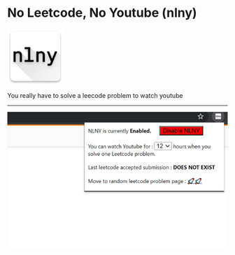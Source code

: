 # No Leetcode, No Youtube (nlny)

![nlny](assets/icons/white_128.png)

You really have to solve a leecode problem to watch youtube

---

![capture](assets/capture.jpg)

